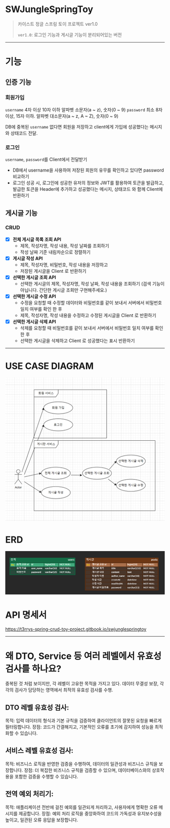 # SWJungleSpringToy
> 카이스트 정글 스프링 토이 프로젝트 ver1.0 
> 
> `ver1.0`: 로그인 기능과 게시글 기능이 분리되어있는 버전
---------------
# 기능
## 인증 기능
### 회원가입
`username` 4자 이상 10자 이하 알파벳 소문자(a ~ z), 숫자(0 ~ 9)
`password` 최소 8자 이상, 15자 이하. 알파벳 대소문자(a ~ z, A ~ Z), 숫자(0 ~ 9)

DB에 중복된 `username` 없다면 회원을 저장하고 client에게 가입에 성공했다는 메시지와 상태코드 전달.
### 로그인
`username`, `password`를 Client에서 전달받기
- DB에서 username을 사용하여 저장된 회원의 유무를 확인하고 있다면 password 비교하기
- 로그인 성공 시, 로그인에 성공한 유저의 정보와 JWT를 활용하여 토큰을 발급하고, 발급한 토큰을 Header에 추가하고 성공했다는 메시지, 상태코드 와 함께 Client에 반환하기

## 게시글 기능
### CRUD
- [x] **전체 게시글 목록 조회 API**
    - 제목, 작성자명, 작성 내용, 작성 날짜를 조회하기
    - 작성 날짜 기준 내림차순으로 정렬하기
- [x] **게시글 작성 API**
    - 제목, 작성자명, 비밀번호, 작성 내용을 저장하고
    - 저장된 게시글을 Client 로 반환하기
- [x] **선택한 게시글 조회 API**
    - 선택한 게시글의 제목, 작성자명, 작성 날짜, 작성 내용을 조회하기 (검색 기능이 아닙니다. 간단한 게시글 조회만 구현해주세요.)
- [x] **선택한 게시글 수정 API**
    - 수정을 요청할 때 수정할 데이터와 비밀번호를 같이 보내서 서버에서 비밀번호 일치 여부를 확인 한 후
    - 제목, 작성자명, 작성 내용을 수정하고 수정된 게시글을 Client 로 반환하기
- [x] **선택한 게시글 삭제 API**
    - 삭제를 요청할 때 비밀번호를 같이 보내서 서버에서 비밀번호 일치 여부를 확인 한 후
    - 선택한 게시글을 삭제하고 Client 로 성공했다는 표시 반환하기

--------------------
# USE CASE DIAGRAM
![use_case_diagram .png](docs/imgs/use_case_diagram.png)

# ERD
![erd.png](docs/imgs/erd.png)

# API 명세서
https://t3rrys-spring-crud-toy-project.gitbook.io/swjunglespringtoy

***
# 왜 DTO, Service 등 여러 레벨에서 유효성 검사를 하나요?

중복된 것 처럼 보이지만, 각 레벨이 고유한 목적을 가지고 있다.
데이터 무결성 보장, 각각의 검사가 담당하는 영역에서 최적의 유효성 검사를 수행.

## DTO 레벨 유효성 검사:

목적: 입력 데이터의 형식과 기본 규칙을 검증하여 클라이언트의 잘못된 요청을 빠르게 필터링합니다.
장점: 코드가 간결해지고, 기본적인 오류를 초기에 감지하여 성능을 최적화할 수 있습니다.

## 서비스 레벨 유효성 검사:

목적: 비즈니스 로직을 반영한 검증을 수행하여, 데이터의 일관성과 비즈니스 규칙을 보장합니다.
장점: 더 복잡한 비즈니스 규칙을 검증할 수 있으며, 데이터베이스와의 상호작용을 포함한 검증을 수행할 수 있습니다.

## 전역 예외 처리기:

목적: 애플리케이션 전반에 걸친 예외를 일관되게 처리하고, 사용자에게 명확한 오류 메시지를 제공합니다.
장점: 예외 처리 로직을 중앙화하여 코드의 가독성과 유지보수성을 높이고, 일관된 오류 응답을 보장합니다.